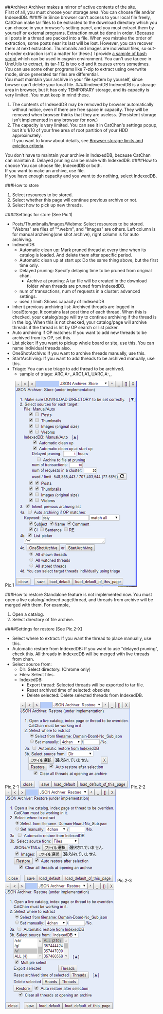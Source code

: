 ##Archiver
Archiver makes a mirror of active contents of the site.  
First of all, you must choose your storage area. You can choose file and/or IndexedDB.
####File
Since browser can't access to your local file freely, CatChan make tar files to be extracted to the download directory which you can choose in your browser's setting panel, and you must extract them by yourself or external programs. Extraction must be done in order. (Because all posts in a thread are packed into a file. When you mistake the order of extraction, some posts near its last will be lost. However, you can recover them at next extraction. Thumbnails and images are individual files, so out-of-order extraction isn't a matter for these.) I provide [a sample of bash script](https://github.com/DogMan8/CatChan/blob/master/archive_extractor.sh) which can be used in cygwin environment. You can't use tar.exe in UnxUtils to extract, its tar-1.12 is too old and it causes errors sometimes. You can use some other programs like 7-zip to extract using overwrite mode, since generated tar files are differential.  
You must maintain your archive in your file system by yourself, since bowser can't delete your local file.
####IndexedDB
IndexedDB is a storage area in browser, but it has only TEMPORARY storage, and its capacity is very limited. You must keep in mind these.

1. The contents of IndexedDB may be removed by browser automatically without notice, even if there are free space in capacity. They will be removed when browser thinks that they are useless. (Persistent storage isn't implemented in any browser for now.)  
2. The capacity is very limited. You can see it in CatChan's settings popup, but it's 1/10 of your free area of root partition of your HDD approximately.  
If you want to know about details, see [Browser storage limits and eviction criteria](https://developer.mozilla.org/en-US/docs/Web/API/IndexedDB_API/Browser_storage_limits_and_eviction_criteria).

You don't have to maintain your archive in IndexedDB, because CatChan can maintain it. Delayed pruning can be made with IndexedDB. 
####How to choose
You can choose file, IndexedDB or both.  
If you want to make an archive, use file.  
If you have enough capacity and you want to do nothing, select IndexedDB.

###How to store
1. Select resources to be stored.  
2. Select whether this page will continue previous archive or not.
3. Select how to pick up new threads.

####Settings for store (See Pic.1)
- Posts/Thumbnails/Images/Webms: Select resources to be stored. "Webms" are files of "*.webm", and "Images" are others. Left column is for manual archiving(one shot archive), right column is for auto archiving.
- IndexedDB:
    - Automatic clean up: Mark pruned thread at every time when its catalog is loaded. And delete them after specific period.
    - Automatic clean up at start up: Do the same thing above, but the first time only.
    - Delayed pruning: Specify delaying time to be pruned from original chan.
      - Archive at pruning: A tar file will be created in the download folder when threads are pruned from IndexedDB.
    - num of transactions, num of requests in a cluster: advanced settings.
    - used / limit: Shows capacity of IndexedDB.
- Inherit previous archiving list: Archived threads are logged in localStorage. It contains last post time of each thread. When this is checked, your catalog/page will try to continue archiving if the thread is in the log. When this is not checked, your catalog/page will archive threads if the thread is hit by OP search or list picker.
- Auto archiving if OP matches: If you want to add new threads to be archived from its OP, set this.
- List picker: If you want to pickup whole board or site, use this. You can name individual threads also.
- OneShotArchive: If you want to archive threads manually, use this.
- StartArchiving: If you want to add threads to be archived manually, use this.
- Triage: You can use triage to add thread to be archived.
    - sample of triage: ARC,A+,,ARC1,A1,,UARC,A-,,

Pic.1 ![Pic.1](https://github.com/DogMan8/CatChan/blob/master/docs/archive_settings_store.png)

###How to restore
Standalone feature is not implemented now. You must open a live catalog/indexed page/thread, and threads from archive will be merged with them. For example,  
1. Open a catalog.  
2. Select directory of file archive.

####Settings for restore (See Pic.2-X)
- Select where to extract: If you want the thread to place manually, use this.
- Automatic restore from IndexedDB: If you want to use "delayed pruning", check this. All threads in IndexedDB will be merged with live threads from chan.
- Select source from:
    - Dlr: Select directory. (Chrome only)
    - Files: Select files.
    - IndexedDB:
      - Export thread: Selected threads will be exported to tar file.
      - Reset archived time of selected: obsolete
      - Delete selected: Delete selected threads from IndexedDB.

Pic.2-1 ![Pic.2-1](https://github.com/DogMan8/CatChan/blob/master/docs/archive_settings_restore_dir.png)
Pic.2-2 ![Pic.2-2](https://github.com/DogMan8/CatChan/blob/master/docs/archive_settings_restore_files.png)
Pic.2-3 ![Pic.2-3](https://github.com/DogMan8/CatChan/blob/master/docs/archive_settings_restore_IDB.png)
 
